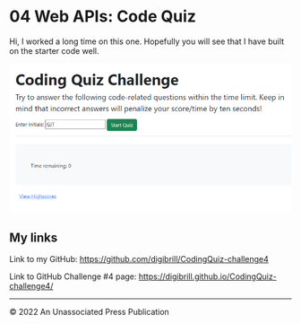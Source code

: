# 04 Web APIs: Code Quiz

Hi, I worked a long time on this one. Hopefully you will see that I have built on the starter code well. 

![coding quiz demo](./Assets/images/Screenshot.png)

## My links

Link to my GitHub:
https://github.com/digibrill/CodingQuiz-challenge4

Link to GitHub Challenge #4 page:
https://digibrill.github.io/CodingQuiz-challenge4/

---

© 2022 An Unassociated Press Publication
